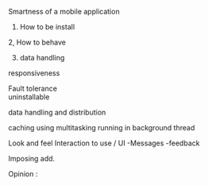 Smartness of a mobile application

1. How to be install

2, How to behave

3. data handling

responsiveness

Fault tolerance  
uninstallable

data handling and distribution

caching
using multitasking
running in background thread

Look and feel
 Interaction to use / UI
-Messages
-feedback

Imposing add.

Opinion : 